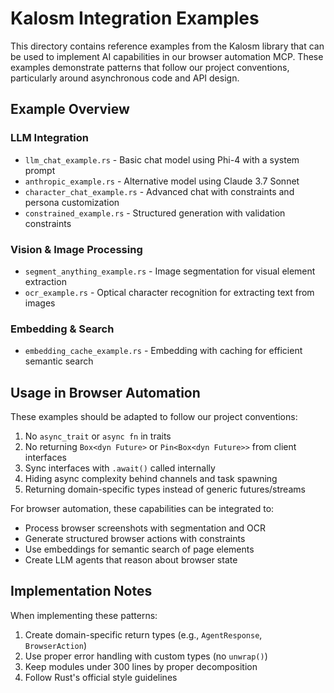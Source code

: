 # Kalosm Integration Examples

This directory contains reference examples from the Kalosm library that can be used to implement AI capabilities in our browser automation MCP. These examples demonstrate patterns that follow our project conventions, particularly around asynchronous code and API design.

## Example Overview

### LLM Integration

- `llm_chat_example.rs` - Basic chat model using Phi-4 with a system prompt
- `anthropic_example.rs` - Alternative model using Claude 3.7 Sonnet
- `character_chat_example.rs` - Advanced chat with constraints and persona customization
- `constrained_example.rs` - Structured generation with validation constraints

### Vision & Image Processing

- `segment_anything_example.rs` - Image segmentation for visual element extraction
- `ocr_example.rs` - Optical character recognition for extracting text from images

### Embedding & Search

- `embedding_cache_example.rs` - Embedding with caching for efficient semantic search

## Usage in Browser Automation

These examples should be adapted to follow our project conventions:

1. No `async_trait` or `async fn` in traits
2. No returning `Box<dyn Future>` or `Pin<Box<dyn Future>>` from client interfaces
3. Sync interfaces with `.await()` called internally
4. Hiding async complexity behind channels and task spawning
5. Returning domain-specific types instead of generic futures/streams

For browser automation, these capabilities can be integrated to:

- Process browser screenshots with segmentation and OCR
- Generate structured browser actions with constraints
- Use embeddings for semantic search of page elements 
- Create LLM agents that reason about browser state

## Implementation Notes

When implementing these patterns:

1. Create domain-specific return types (e.g., `AgentResponse`, `BrowserAction`)
2. Use proper error handling with custom types (no `unwrap()`)
3. Keep modules under 300 lines by proper decomposition
4. Follow Rust's official style guidelines
